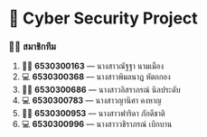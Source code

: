 # 🔐 Cyber Security Project

### 👩‍💻 สมาชิกทีม
1. 🧑‍💻 **6530300163** — นางสาวณัฐฐา นามเมือง  
2. 💻 **6530300368** — นางสาวพิมลนาฎ หัตถกอง  
3. 🧑‍💻 **6530300686** — นางสาวอิสราภรณ์ นิลประดับ  
4. 💻 **6530300783** — นางสาวญานิศา คงหาญ  
5. 🧑‍💻 **6530300953** — นางสาวฟาริดา ภักดีชาติ  
6. 💻 **6530300996** — นางสาววชิราภรณ์ เบิกบาน
